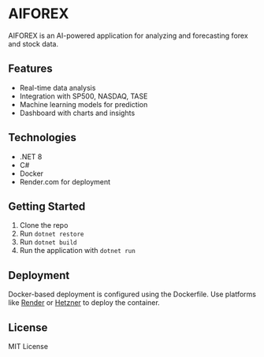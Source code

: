 # AIFOREX

AIFOREX is an AI-powered application for analyzing and forecasting forex and stock data.

## Features
- Real-time data analysis
- Integration with SP500, NASDAQ, TASE
- Machine learning models for prediction
- Dashboard with charts and insights

## Technologies
- .NET 8
- C#
- Docker
- Render.com for deployment

## Getting Started
1. Clone the repo
2. Run `dotnet restore`
3. Run `dotnet build`
4. Run the application with `dotnet run`

## Deployment
Docker-based deployment is configured using the Dockerfile.
Use platforms like [Render](https://render.com) or [Hetzner](https://hetzner.com) to deploy the container.

## License
MIT License
